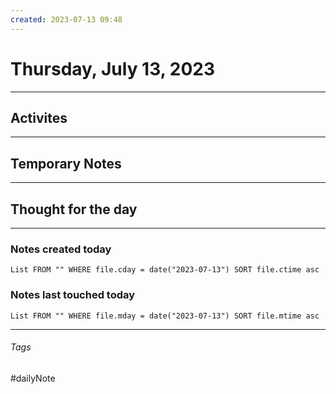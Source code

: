 ```yaml
---
created: 2023-07-13 09:48
---
```


# Thursday, July 13, 2023

---

## Activites


---

## Temporary Notes


---

## Thought for the day

---

### Notes created today
```dataview
List FROM "" WHERE file.cday = date("2023-07-13") SORT file.ctime asc
```

### Notes last touched today
```dataview
List FROM "" WHERE file.mday = date("2023-07-13") SORT file.mtime asc
```
---

###### Tags

#dailyNote
